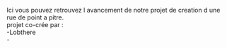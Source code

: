 Ici vous pouvez retrouvez l avancement de notre projet de creation d une rue de point a pitre.<br>
projet co-crée par :<br>-Lobthere<br>-
